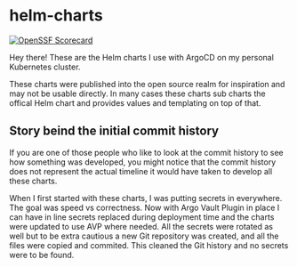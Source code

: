 # helm-charts

[![OpenSSF Scorecard](https://api.scorecard.dev/projects/github.com/komailo/helm-charts/badge)](https://scorecard.dev/viewer/?uri=github.com/komailo/helm-charts)

Hey there! These are the Helm charts I use with ArgoCD on my personal Kubernetes cluster.

These charts were published into the open source realm for inspiration and may not be usable directly. In many cases these charts sub charts the offical Helm chart and provides values and templating on top of that.

## Story beind the initial commit history

If you are one of those people who like to look at the commit history to see how something was developed, you might notice that the commit history does not represent the actual timeline it would have taken to develop all these charts.

When I first started with these charts, I was putting secrets in everywhere. The goal was speed vs correctness. Now with Argo Vault Plugin in place I can have in line secrets replaced during deployment time and the charts were updated to use AVP where needed. All the secrets were rotated as well but to be extra cautious a new Git repository was created, and all the files were copied and commited. This cleaned the Git history and no secrets were to be found.
